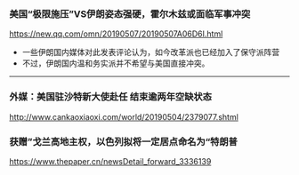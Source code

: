 ### 美国“极限施压”VS伊朗姿态强硬，霍尔木兹或面临军事冲突
https://new.qq.com/omn/20190507/20190507A06D6I.html
- 一些伊朗国内媒体对此发表评论认为，如今改革派也已经加入了保守派阵营
- 不过，伊朗国内温和务实派并不希望与美国直接冲突。
---
### 外媒：美国驻沙特新大使赴任 结束逾两年空缺状态
http://www.cankaoxiaoxi.com/world/20190504/2379077.shtml
### 获赠”戈兰高地主权，以色列拟将一定居点命名为“特朗普
https://www.thepaper.cn/newsDetail_forward_3336139